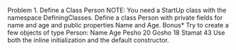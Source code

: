 Problem 1. Define a Class Person
NOTE: You need a StartUp class with the namespace DefiningClasses.
Define a class Person with private fields for name and age and public properties Name and Age.
Bonus*
Try to create a few objects of type Person:
Name	Age
Pesho	20
Gosho	18
Stamat	43
Use both the inline initialization and the default constructor.
